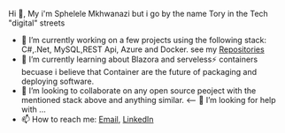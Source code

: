 Hi  👋, My i'm Sphelele Mkhwanazi but i go by the name Tory in the Tech "digital" streets

- 🔭 I’m currently working on a few projects using the following stack: C#,.Net, MySQL,REST Api, Azure and Docker. see my [Repositories](https://github.com/7ory?tab=repositories)
- 🌱 I’m currently learning about Blazora and serveless⚡ containers becuase i believe that Container are the future of packaging and deploying software.
- 👯 I’m looking to collaborate on any open source peoject with the mentioned stack above and anything similar.
<-- 🤔 I’m looking for help with ...
- 📫 How to reach me: [Email](spheleletholy262000@gmail.com), [LinkedIn](https://www.linkedin.com/in/s-phelele-tholithemba-63b294192/)

